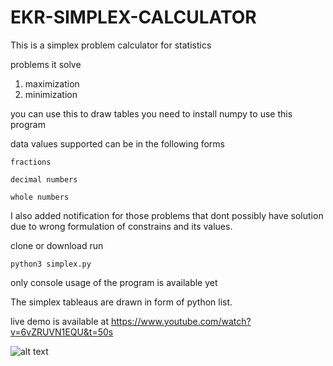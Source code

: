 # EKR-SIMPLEX-CALCULATOR

This is a simplex problem calculator for statistics

problems it solve
  1. maximization
  2. minimization
 
you can use this to draw tables
you need to install
numpy to use this program


data values supported can be in the following forms

    fractions
  
    decimal numbers
  
    whole numbers
  
I also added notification for those problems that dont possibly have solution due to wrong formulation of constrains and its values.

clone or download
run

`python3 simplex.py`


only console usage of the program is available yet

The simplex tableaus are drawn in form of python list.

live demo is available at https://www.youtube.com/watch?v=6vZRUVN1EQU&t=50s

![alt text](https://github.com/kimutaiRop/EKR-SIMPLEX-PROBLEM-CALCULATOR/blob/master/Screenshot%20from%202018-12-12%2017-58-27.png)
